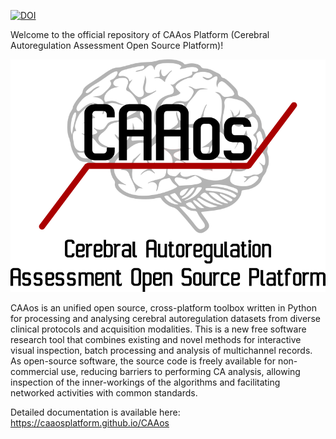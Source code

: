 
[![DOI](https://zenodo.org/badge/DOI/10.5281/zenodo.4891862.svg)](https://doi.org/10.5281/zenodo.4891862)


Welcome to the official repository of CAAos Platform (Cerebral Autoregulation Assessment Open Source Platform)!

<p align="center">
<img src="docs/source/images/logo_800x591.png" width="600">
</p>


CAAos is an unified open source, cross-platform toolbox written in Python for processing and analysing cerebral autoregulation datasets from diverse clinical protocols and acquisition modalities. This is a new free software research tool that combines existing and novel methods for interactive visual inspection, batch processing and analysis of multichannel records. As open-source software, the source code is freely available for non-commercial use, reducing barriers to performing CA analysis, allowing inspection of the inner-workings of the algorithms and facilitating networked activities with common standards.

Detailed documentation is available here: <https://caaosplatform.github.io/CAAos>
